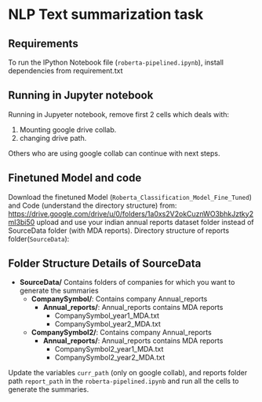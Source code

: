 # NLP Text summarization task

## Requirements

To run the IPython Notebook file (`roberta-pipelined.ipynb`), 
install dependencies from requirement.txt
## Running in Jupyter notebook 
Running in Jupyeter notebook, remove first 2 cells which deals with:
1. Mounting google drive collab.
2. changing drive path.

Others who are using google collab can continue with next steps.
## Finetuned Model and code

Download the finetuned Model (`Roberta_Classification_Model_Fine_Tuned`) and Code (understand the directory structure) from: 
https://drive.google.com/drive/u/0/folders/1a0xs2V2okCuznWO3bhkJztky2mI3bi50
upload and use your indian annual reports dataset folder instead of SourceData folder (with MDA reports).
Directory structure of reports folder(`SourceData`):


## Folder Structure Details of SourceData 

- **SourceData/** Contains folders of companies for which you want to generate the summaries 
    - **CompanySymbol/**: Contains company Annual_reports
        - **Annual_reports/**: Annual_reports contains MDA reports
            - CompanySymbol_year1_MDA.txt
            - CompanySymbol_year2_MDA.txt
    - **CompanySymbol2/**: Contains company Annual_reports
        - **Annual_reports/**: Annual_reports contains MDA reports
            - CompanySymbol2_year1_MDA.txt
            - CompanySymbol2_year2_MDA.txt
        

Update the variables  `curr_path` (only on google collab), and reports folder path `report_path` in the `roberta-pipelined.ipynb` and run all the cells to generate the summaries.
